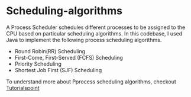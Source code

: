 # Scheduling-algorithms

A Process Scheduler schedules different processes to be assigned to the CPU based on particular scheduling algorithms. In this codebase, I used Java to implement the following process scheduling algorithms. 

- Round Robin(RR) Scheduling
- First-Come, First-Served (FCFS) Scheduling
- Priority Scheduling
- Shortest Job First (SJF) Scheduling

To understand more about Pprocess scheduling algorithms, checkout [Tutorialspoint](https://www.tutorialspoint.com/operating_system/os_process_scheduling_algorithms.htm)

